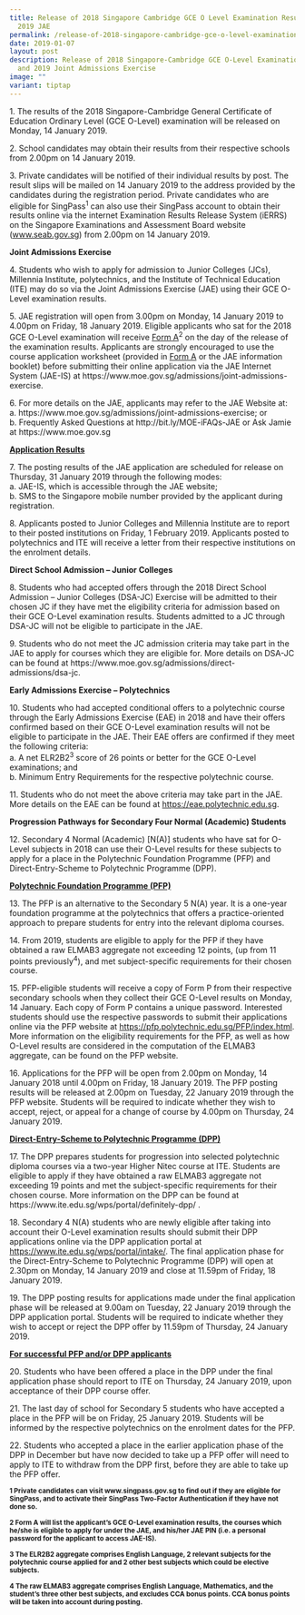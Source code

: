 ```yaml
---
title: Release of 2018 Singapore Cambridge GCE O Level Examination Results and
  2019 JAE
permalink: /release-of-2018-singapore-cambridge-gce-o-level-examination-results-and-2019-jae/
date: 2019-01-07
layout: post
description: Release of 2018 Singapore-Cambridge GCE O-Level Examination Results
  and 2019 Joint Admissions Exercise
image: ""
variant: tiptap
---
```

<p>1. The results of the 2018 Singapore-Cambridge General Certificate of
Education Ordinary Level (GCE O-Level) examination will be released on
Monday, 14 January 2019.</p>
<p>2. School candidates may obtain their results from their respective schools
from 2.00pm on 14 January 2019.</p>
<p>3. Private candidates will be notified of their individual results by
post. The result slips will be mailed on 14 January 2019 to the address
provided by the candidates during the registration period. Private candidates
who are eligible for SingPass<sup>1</sup> can also use their SingPass account
to obtain their results online via the internet Examination Results Release
System (iERRS) on the Singapore Examinations and Assessment Board website
(<a href="https://www.seab.gov.sg/" rel="noopener noreferrer nofollow" target="_blank"><u>www.seab.gov.sg</u></a>)
from 2.00pm on 14 January 2019.</p>
<p><strong>Joint Admissions Exercise</strong>
</p>
<p>4. Students who wish to apply for admission to Junior Colleges (JCs),
Millennia Institute, polytechnics, and the Institute of Technical Education
(ITE) may do so via the Joint Admissions Exercise (JAE) using their GCE
O-Level examination results.</p>
<p>5. JAE registration will open from 3.00pm on Monday, 14 January 2019 to
4.00pm on Friday, 18 January 2019. Eligible applicants who sat for the
2018 GCE O-Level examination will receive <u>Form A</u><sup>2</sup> on the
day of the release of the examination results. Applicants are strongly
encouraged to use the course application worksheet (provided in <u>Form A</u> or
the JAE information booklet) before submitting their online application
via the JAE Internet System (JAE-IS) at https://www.moe.gov.sg/admissions/joint-admissions-exercise.</p>
<p>6. For more details on the JAE, applicants may refer to the JAE Website
at:
<br>a. https://www.moe.gov.sg/admissions/joint-admissions-exercise; or
<br>b. Frequently Asked Questions at http://bit.ly/MOE-iFAQs-JAE or Ask Jamie
at https://www.moe.gov.sg</p>
<p><strong><u>Application Results</u></strong>
</p>
<p>7. The posting results of the JAE application are scheduled for release
on Thursday, 31 January 2019 through the following modes:
<br>a. JAE-IS, which is accessible through the JAE website;
<br>b. SMS to the Singapore mobile number provided by the applicant during
registration.</p>
<p>8. Applicants posted to Junior Colleges and Millennia Institute are to
report to their posted institutions on Friday, 1 February 2019. Applicants
posted to polytechnics and ITE will receive a letter from their respective
institutions on the enrolment details.</p>
<p><strong>Direct School Admission – Junior Colleges</strong>
</p>
<p>8. Students who had accepted offers through the 2018 Direct School Admission
– Junior Colleges (DSA-JC) Exercise will be admitted to their chosen JC
if they have met the eligibility criteria for admission based on their
GCE O-Level examination results. Students admitted to a JC through DSA-JC
will not be eligible to participate in the JAE.</p>
<p>9. Students who do not meet the JC admission criteria may take part in
the JAE to apply for courses which they are eligible for. More details
on DSA-JC can be found at https://www.moe.gov.sg/admissions/direct-admissions/dsa-jc.</p>
<p><strong>Early Admissions Exercise – Polytechnics</strong>
</p>
<p>10. Students who had accepted conditional offers to a polytechnic course
through the Early Admissions Exercise (EAE) in 2018 and have their offers
confirmed based on their GCE O-Level examination results will not be eligible
to participate in the JAE. Their EAE offers are confirmed if they meet
the following criteria:
<br>a. A net ELR2B2<sup>3</sup> score of 26 points or better for the GCE O-Level
examinations; and
<br>b. Minimum Entry Requirements for the respective polytechnic course.</p>
<p>11. Students who do not meet the above criteria may take part in the JAE.
More details on the EAE can be found at <a href="https://eae.polytechnic.edu.sg" rel="noopener noreferrer nofollow" target="_blank">https://eae.polytechnic.edu.sg</a>.</p>
<p><strong>Progression Pathways for Secondary Four Normal (Academic) Students</strong>
</p>
<p>12. Secondary 4 Normal (Academic) [N(A)] students who have sat for O-Level
subjects in 2018 can use their O-Level results for these subjects to apply
for a place in the Polytechnic Foundation Programme (PFP) and Direct-Entry-Scheme
to Polytechnic Programme (DPP).</p>
<p><strong><u>Polytechnic Foundation Programme (PFP)</u></strong>
</p>
<p>13. The PFP is an alternative to the Secondary 5 N(A) year. It is a one-year
foundation programme at the polytechnics that offers a practice-oriented
approach to prepare students for entry into the relevant diploma courses.</p>
<p>14. From 2019, students are eligible to apply for the PFP if they have
obtained a raw ELMAB3 aggregate not exceeding 12 points, (up from 11 points
previously<sup>4</sup>), and met subject-specific requirements for their
chosen course.</p>
<p>15. PFP-eligible students will receive a copy of Form P from their respective
secondary schools when they collect their GCE O-Level results on Monday,
14 January. Each copy of Form P contains a unique password. Interested
students should use the respective passwords to submit their applications
online via the PFP website at <a href="https://pfp.polytechnic.edu.sg/PFP/index.html" rel="noopener noreferrer nofollow" target="_blank">https://pfp.polytechnic.edu.sg/PFP/index.html</a>.
More information on the eligibility requirements for the PFP, as well as
how O-Level results are considered in the computation of the ELMAB3 aggregate,
can be found on the PFP website.</p>
<p>16. Applications for the PFP will be open from 2.00pm on Monday, 14 January
2018 until 4.00pm on Friday, 18 January 2019. The PFP posting results will
be released at 2.00pm on Tuesday, 22 January 2019 through the PFP website.
Students will be required to indicate whether they wish to accept, reject,
or appeal for a change of course by 4.00pm on Thursday, 24 January 2019.</p>
<p><strong><u>Direct-Entry-Scheme to Polytechnic Programme (DPP)</u></strong>
</p>
<p>17. The DPP prepares students for progression into selected polytechnic
diploma courses via a two-year Higher Nitec course at ITE. Students are
eligible to apply if they have obtained a raw ELMAB3 aggregate not exceeding
19 points and met the subject-specific requirements for their chosen course.
More information on the DPP can be found at https://www.ite.edu.sg/wps/portal/definitely-dpp/
.</p>
<p>18. Secondary 4 N(A) students who are newly eligible after taking into
account their O-Level examination results should submit their DPP applications
online via the DPP application portal at <a href="https://www.ite.edu.sg/wps/portal/intake/" rel="noopener noreferrer nofollow" target="_blank">https://www.ite.edu.sg/wps/portal/intake/</a>.
The final application phase for the Direct-Entry-Scheme to Polytechnic
Programme (DPP) will open at 2.30pm on Monday, 14 January 2019 and close
at 11.59pm of Friday, 18 January 2019.</p>
<p>19. The DPP posting results for applications made under the final application
phase will be released at 9.00am on Tuesday, 22 January 2019 through the
DPP application portal. Students will be required to indicate whether they
wish to accept or reject the DPP offer by 11.59pm of Thursday, 24 January
2019.</p>
<p><strong><u>For successful PFP and/or DPP applicants</u></strong>
</p>
<p>20. Students who have been offered a place in the DPP under the final
application phase should report to ITE on Thursday, 24 January 2019, upon
acceptance of their DPP course offer.</p>
<p>21. The last day of school for Secondary 5 students who have accepted
a place in the PFP will be on Friday, 25 January 2019. Students will be
informed by the respective polytechnics on the enrolment dates for the
PFP.</p>
<p>22. Students who accepted a place in the earlier application phase of
the DPP in December but have now decided to take up a PFP offer will need
to apply to ITE to withdraw from the DPP first, before they are able to
take up the PFP offer.</p>
<p><strong><sub>1 Private candidates can visit </sub><a href="www.singpass.gov.sg" rel="noopener noreferrer nofollow" target="_blank"><sub>www.singpass.gov.sg</sub></a><sub> to find out if they are eligible for SingPass, and to activate their SingPass Two-Factor Authentication if they have not done so.</sub></strong>
</p>
<p><strong><sub>2 Form A will list the applicant’s GCE O-Level examination results, the courses which he/she is eligible to apply for under the JAE, and his/her JAE PIN (i.e. a personal password for the applicant to access JAE-IS).</sub></strong>
</p>
<p><strong><sub>3 The ELR2B2 aggregate comprises English Language, 2 relevant subjects for the polytechnic course applied for and 2 other best subjects which could be elective subjects.</sub></strong>
</p>
<p><strong><sub>4 The raw ELMAB3 aggregate comprises English Language, Mathematics, and the student’s three other best subjects, and excludes CCA bonus points. CCA bonus points will be taken into account during posting.</sub></strong>
</p>
<p></p>